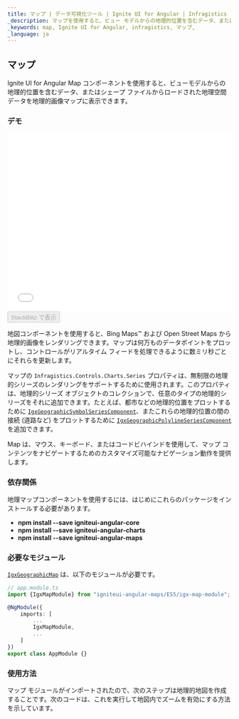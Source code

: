 ```yaml
---
title: マップ | データ可視化ツール | Ignite UI for Angular | Infragistics
_description: マップを使用すると、ビュー モデルからの地理的位置を含むデータ、またはシェープ ファイルから地理的画像マップにロードされた地理空間データを表示できます。
_keywords: map, Ignite UI for Angular, infragistics, マップ,
_language: ja
---
```


## マップ

Ignite UI for Angular Map コンポーネントを使用すると、ビューモデルからの地理的位置を含むデータ、またはシェープ ファイルからロードされた地理空間データを地理的画像マップに表示できます。

### デモ

<div class="sample-container loading" style="height: 400px">
    <iframe id="geo-map-overview-iframe" src='{environment:demosBaseUrl}/maps/geo-map-overview' width="100%" height="100%" seamless frameBorder="0" onload="onXPlatSampleIframeContentLoaded(this);"></iframe>
</div>
<div>
    <button data-localize="stackblitz" disabled class="stackblitz-btn"   data-iframe-id="geo-map-overview-iframe" data-demos-base-url="{environment:demosBaseUrl}">StackBlitz で表示
    </button>
</div>

<div class="divider--half"></div>

地図コンポーネントを使用すると、Bing Maps™ および Open Street Maps から地理的画像をレンダリングできます。マップは何万ものデータポイントをプロットし、コントロールがリアルタイム フィードを処理できるように数ミリ秒ごとにそれらを更新します。

マップの `Infragistics.Controls.Charts.Series` プロパティは、無制限の地理的シリーズのレンダリングをサポートするために使用されます。このプロパティは、地理的シリーズ オブジェクトのコレクションで、任意のタイプの地理的シリーズをそれに追加できます。たとえば、都市などの地理的位置をプロットするために [`IgxGeographicSymbolSeriesComponent`](map_overview.md)、またこれらの地理的位置の間の接続 (道路など) をプロットするために [`IgxGeographicPolylineSeriesComponent`](map_overview.md) を追加できます。

Map は、マウス、キーボード、またはコードビハインドを使用して、マップ コンテンツをナビゲートするためのカスタマイズ可能なナビゲーション動作を提供します。

### 依存関係

地理マップコンポーネントを使用するには、はじめにこれらのパッケージをインストールする必要があります。

-   **npm install --save igniteui-angular-core**
-   **npm install --save igniteui-angular-charts**
-   **npm install --save igniteui-angular-maps**

### 必要なモジュール

[`IgxGeographicMap`](map_overview.md) は、以下のモジュールが必要です。

```ts
// app.module.ts
import {IgxMapModule} from "igniteui-angular-maps/ES5/igx-map-module";

@NgModule({
    imports: [
        ...
        IgxMapModule,
        ...
    ]
})
export class AppModule {}
```

<div class="divider--half"></div>

### 使用方法

マップ モジュールがインポートされたので、次のステップは地理的地図を作成することです。次のコードは、これを実行して地図内でズームを有効にする方法を示しています。
